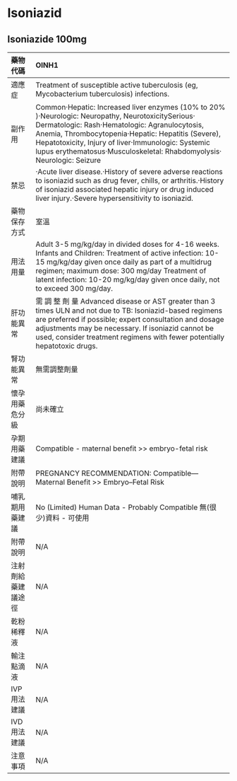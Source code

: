 # Isoniazid

## Isoniazide 100mg

| 藥物代碼 | OINH1 |
| :--- | :--- |
| 適應症 | Treatment of susceptible active tuberculosis \(eg, Mycobacterium tuberculosis\) infections. |
| 副作用 | Common‧Hepatic: Increased liver enzymes \(10% to 20% \)‧Neurologic: Neuropathy, NeurotoxicitySerious‧Dermatologic: Rash‧Hematologic: Agranulocytosis, Anemia, Thrombocytopenia‧Hepatic: Hepatitis \(Severe\), Hepatotoxicity, Injury of liver‧Immunologic: Systemic lupus erythematosus‧Musculoskeletal: Rhabdomyolysis‧Neurologic: Seizure |
| 禁忌 | ‧Acute liver disease.‧History of severe adverse reactions to isoniazid such as drug fever, chills, or arthritis.‧History of isoniazid associated hepatic injury or drug induced liver injury.‧Severe hypersensitivity to isoniazid. |
| 藥物保存方式 | 室溫 |
| 用法用量 | Adult 3-5 mg/kg/day in divided doses for 4-16 weeks. Infants and Children: Treatment of active infection: 10-15 mg/kg/day given once daily as part of a multidrug regimen; maximum dose: 300 mg/day Treatment of latent infection: 10-20 mg/kg/day given once daily, not to exceed 300 mg/day. |
| 肝功能異常 | 需 調 整 劑 量  Advanced disease or AST greater than 3 times ULN and not due to TB: Isoniazid-based regimens are preferred if possible; expert consultation and dosage adjustments may be necessary. If isoniazid cannot be used, consider treatment regimens with fewer potentially hepatotoxic drugs. |
| 腎功能異常 | 無需調整劑量 |
| 懷孕用藥危分級 | 尚未確立 |
| 孕期用藥建議 | Compatible - maternal benefit &gt;&gt; embryo-fetal risk |
| 附帶說明 | PREGNANCY RECOMMENDATION: Compatible—Maternal Benefit &gt;&gt; Embryo–Fetal Risk |
| 哺乳期用藥建議 | No \(Limited\) Human Data - Probably Compatible 無\(很少\)資料 - 可使用 |
| 附帶說明 | N/A |
| 注射劑給藥建議途徑 | N/A |
| 乾粉稀釋液 | N/A |
| 輸注點滴液 | N/A |
| IVP 用法建議 | N/A |
| IVD 用法建議 | N/A |
| 注意事項 | N/A |

